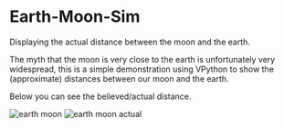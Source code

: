 # Earth-Moon-Sim
Displaying the actual distance between the moon and the earth.

The myth that the moon is very close to the earth is unfortunately very widespread, this is a simple demonstration using VPython to show the (approximate) distances between our moon and the earth.

Below you can see the believed/actual distance.

![earth moon](https://user-images.githubusercontent.com/99096237/213875416-349ae212-352c-40a7-8f00-9a76c41dde20.png)
![earth moon actual](https://user-images.githubusercontent.com/99096237/213875420-3e9d103a-241a-4b78-bc99-c687c2df989b.png)

